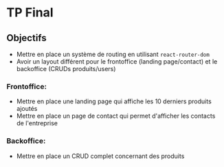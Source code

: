 # TP Final

## Objectifs

- Mettre en place un système de routing en utilisant `react-router-dom`
- Avoir un layout différent pour le frontoffice (landing page/contact) et le backoffice (CRUDs produits/users)

### Frontoffice:
- Mettre en place une landing page qui affiche les 10 derniers produits ajoutés
- Mettre en place un page de contact qui permet d'afficher les contacts de l'entreprise

### Backoffice:
- Mettre en place un CRUD complet concernant des produits
